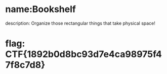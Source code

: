 # name:Bookshelf
description: Organize those rectangular things that take physical space!

# flag: CTF{1892b0d8bc93d7e4ca98975f47f8c7d8}